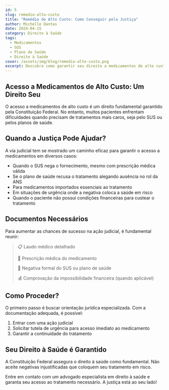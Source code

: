 ```yaml
---
id: 5
slug: remedio-alto-custo
title: "Remédio de Alto Custo: Como Conseguir pela Justiça"
author: Michelle Dantas
date: 2024-04-15
category: Direito à Saúde
tags:
  - Medicamentos
  - SUS
  - Plano de Saúde
  - Direito à Saúde
cover: /assets/img/blog/remedio-alto-custo.png
excerpt: Descubra como garantir seu direito a medicamentos de alto custo através de ações judiciais contra o SUS ou plano de saúde.
---
```


## Acesso a Medicamentos de Alto Custo: Um Direito Seu

O acesso a medicamentos de alto custo é um direito fundamental garantido pela Constituição Federal. No entanto, muitos pacientes enfrentam dificuldades quando precisam de tratamentos mais caros, seja pelo SUS ou pelos planos de saúde.

## Quando a Justiça Pode Ajudar?

A via judicial tem se mostrado um caminho eficaz para garantir o acesso a medicamentos em diversos casos:

- Quando o SUS nega o fornecimento, mesmo com prescrição médica válida
- Se o plano de saúde recusa o tratamento alegando ausência no rol da ANS
- Para medicamentos importados essenciais ao tratamento
- Em situações de urgência onde a negativa coloca a saúde em risco
- Quando o paciente não possui condições financeiras para custear o tratamento

## Documentos Necessários

Para aumentar as chances de sucesso na ação judicial, é fundamental reunir:

> 📋 Laudo médico detalhado
> 
> 📝 Prescrição médica do medicamento
> 
> 🏥 Negativa formal do SUS ou plano de saúde
> 
> 💰 Comprovação da impossibilidade financeira (quando aplicável)

## Como Proceder?

O primeiro passo é buscar orientação jurídica especializada. Com a documentação adequada, é possível:

1. Entrar com uma ação judicial
2. Solicitar tutela de urgência para acesso imediato ao medicamento
3. Garantir a continuidade do tratamento

## Seu Direito à Saúde é Garantido

A Constituição Federal assegura o direito à saúde como fundamental. Não aceite negativas injustificadas que coloquem seu tratamento em risco.

Entre em contato com um advogado especialista em direito à saúde e garanta seu acesso ao tratamento necessário. A justiça está ao seu lado!
